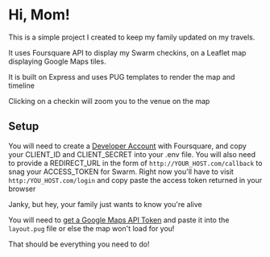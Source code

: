 # Hi, Mom!

This is a simple project I created to keep my family updated on my travels. 

It uses Foursquare API to display my Swarm checkins, on a Leaflet map displaying Google Maps tiles.

It is built on Express and uses PUG templates to render the map and timeline

Clicking on a checkin will zoom you to the venue on the map

## Setup

You will need to create a [Developer Account]() with Foursquare, and copy your CLIENT_ID and CLIENT_SECRET into your .env file. You will also need to provide a REDIRECT_URL in the form of `http://YOUR_HOST.com/callback` to snag your ACCESS_TOKEN for Swarm. Right now you'll have to visit `http:/YOU_HOST.com/login`  and copy paste the access token returned in your browser

Janky, but hey, your family just wants to know you're alive

You will need to [get a Google Maps API Token]() and paste it into the `layout.pug` file or else the map won't load for you!

That should be everything you need to do!



